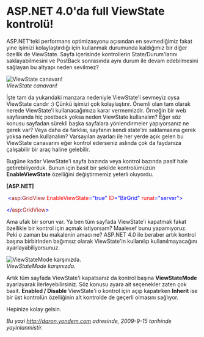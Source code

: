 # ASP.NET 4.0'da full ViewState kontrolü! 

ASP.NET'teki performans optimizasyonu açısından en sevmediğimiz fakat
yine işimizi kolaylaştırdığı için kullanmak durumunda kaldığımız bir
diğer özellik de ViewState. Sayfa içerisinde kontrollerin
State/Durum'larını saklayabilmesini ve PostBack sonrasında aynı durum
ile devam edebilmesini sağlayan bu altyapı neden sevilmez?

![ViewState
canavarı!](../media/ASP_NET_4_0_da_full_ViewState_kontrolu/14092009_1.gif)\
*ViewState canavarı!*

İşte tam da yukarıdaki manzara nedeniyle ViewState'i sevmeyiz oysa
ViewState candır :) Çünkü işimizi çok kolaylaştırır. Önemli olan tam
olarak nerede ViewState'i kullanacağımıza karar vermemizdir. Örneğin bir
web sayfasında hiç postback yoksa neden ViewState kullanalım? Eğer söz
konusu sayfadan sürekli başka sayfalara yönlendirmeler yapıyorsanız ne
gerek var? Veya daha da farklısı, sayfanın kendi state'ini saklamasına
gerek yoksa neden kullanalım? Varsayılan ayarları ile her yerde açık
gelen bu ViewState canavarını eğer kontrol ederseniz aslında çok da
faydanıza çalışabilir bir araç haline gelebilir.

Bugüne kadar ViewState'i sayfa bazında veya kontrol bazında pasif hale
getirebiliyorduk. Bunun için basit bir şekilde kontrolümüzün
**EnableViewState** özelliğini değiştirmemiz yeterli oluyordu.

**[ASP.NET]**

 <span style="color: blue;">\<</span><span
style="color: #a31515;">asp</span><span
style="color: blue;">:</span><span
style="color: #a31515;">GridView</span> <span
style="color: red;">EnableViewState</span><span
style="color: blue;">="true"</span> <span
style="color: red;">ID</span><span
style="color: blue;">="BirGrid"</span> <span
style="color: red;">runat</span><span
style="color: blue;">="server"\></span>

<span style="color: blue;">\</</span><span
style="color: #a31515;">asp</span><span
style="color: blue;">:</span><span
style="color: #a31515;">GridView</span><span
style="color: blue;">\></span>

Ama ufak bir sorun var. Ya ben tüm sayfada ViewState'i kapatmak fakat
özellikle bir kontrol için açmak istiyorsam? Maalesef bunu yapamıyoruz.
Peki o zaman bu makalenin amacı ne? ASP.NET 4.0 ile beraber artık
kontrol başına birbirinden bağımsız olarak ViewState'in kullanılıp
kullanılmayacağını ayarlayabiliyorsunuz.

![ViewStateMode
karşınızda.](../media/ASP_NET_4_0_da_full_ViewState_kontrolu/14092009_2.gif)\
*ViewStateMode karşınızda.*

Artık tüm sayfada ViewState'i kapatsanız da kontrol başına
**ViewStateMode** ayarlayarak ilerleyebilirsiniz. Söz konusu ayara ait
seçenekler zaten çok basit. **Enabled / Disable** ViewState'i o kontrol
için açıp kapatırken **Inherit** ise bir üst kontrolün özelliğinin alt
kontrolde de geçerli olmasını sağlıyor.

Hepinize kolay gelsin.


*Bu yazi http://daron.yondem.com adresinde, 2009-9-15 tarihinde yayinlanmistir.*